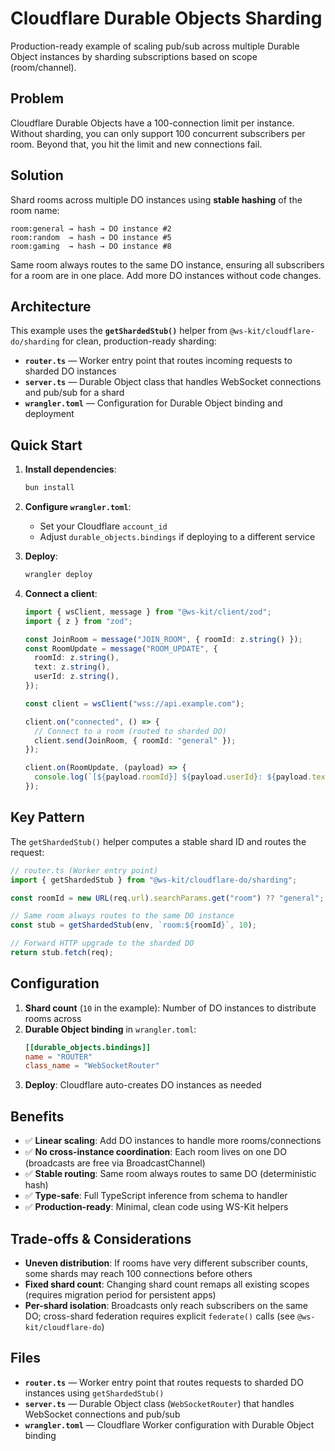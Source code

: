 # Cloudflare Durable Objects Sharding

Production-ready example of scaling pub/sub across multiple Durable Object instances by sharding subscriptions based on scope (room/channel).

## Problem

Cloudflare Durable Objects have a 100-connection limit per instance. Without sharding, you can only support 100 concurrent subscribers per room. Beyond that, you hit the limit and new connections fail.

## Solution

Shard rooms across multiple DO instances using **stable hashing** of the room name:

```
room:general → hash → DO instance #2
room:random  → hash → DO instance #5
room:gaming  → hash → DO instance #8
```

Same room always routes to the same DO instance, ensuring all subscribers for a room are in one place. Add more DO instances without code changes.

## Architecture

This example uses the **`getShardedStub()`** helper from `@ws-kit/cloudflare-do/sharding` for clean, production-ready sharding:

- **`router.ts`** — Worker entry point that routes incoming requests to sharded DO instances
- **`server.ts`** — Durable Object class that handles WebSocket connections and pub/sub for a shard
- **`wrangler.toml`** — Configuration for Durable Object binding and deployment

## Quick Start

1. **Install dependencies**:

   ```bash
   bun install
   ```

2. **Configure `wrangler.toml`**:
   - Set your Cloudflare `account_id`
   - Adjust `durable_objects.bindings` if deploying to a different service

3. **Deploy**:

   ```bash
   wrangler deploy
   ```

4. **Connect a client**:

   ```typescript
   import { wsClient, message } from "@ws-kit/client/zod";
   import { z } from "zod";

   const JoinRoom = message("JOIN_ROOM", { roomId: z.string() });
   const RoomUpdate = message("ROOM_UPDATE", {
     roomId: z.string(),
     text: z.string(),
     userId: z.string(),
   });

   const client = wsClient("wss://api.example.com");

   client.on("connected", () => {
     // Connect to a room (routed to sharded DO)
     client.send(JoinRoom, { roomId: "general" });
   });

   client.on(RoomUpdate, (payload) => {
     console.log(`[${payload.roomId}] ${payload.userId}: ${payload.text}`);
   });
   ```

## Key Pattern

The `getShardedStub()` helper computes a stable shard ID and routes the request:

```typescript
// router.ts (Worker entry point)
import { getShardedStub } from "@ws-kit/cloudflare-do/sharding";

const roomId = new URL(req.url).searchParams.get("room") ?? "general";

// Same room always routes to the same DO instance
const stub = getShardedStub(env, `room:${roomId}`, 10);

// Forward HTTP upgrade to the sharded DO
return stub.fetch(req);
```

## Configuration

1. **Shard count** (`10` in the example): Number of DO instances to distribute rooms across
2. **Durable Object binding** in `wrangler.toml`:
   ```toml
   [[durable_objects.bindings]]
   name = "ROUTER"
   class_name = "WebSocketRouter"
   ```
3. **Deploy**: Cloudflare auto-creates DO instances as needed

## Benefits

- ✅ **Linear scaling**: Add DO instances to handle more rooms/connections
- ✅ **No cross-instance coordination**: Each room lives on one DO (broadcasts are free via BroadcastChannel)
- ✅ **Stable routing**: Same room always routes to same DO (deterministic hash)
- ✅ **Type-safe**: Full TypeScript inference from schema to handler
- ✅ **Production-ready**: Minimal, clean code using WS-Kit helpers

## Trade-offs & Considerations

- **Uneven distribution**: If rooms have very different subscriber counts, some shards may reach 100 connections before others
- **Fixed shard count**: Changing shard count remaps all existing scopes (requires migration period for persistent apps)
- **Per-shard isolation**: Broadcasts only reach subscribers on the same DO; cross-shard federation requires explicit `federate()` calls (see `@ws-kit/cloudflare-do`)

## Files

- **`router.ts`** — Worker entry point that routes requests to sharded DO instances using `getShardedStub()`
- **`server.ts`** — Durable Object class (`WebSocketRouter`) that handles WebSocket connections and pub/sub
- **`wrangler.toml`** — Cloudflare Worker configuration with Durable Object binding
